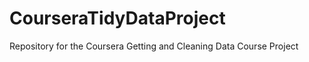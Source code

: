 CourseraTidyDataProject
=======================

Repository for the Coursera Getting and Cleaning Data Course Project

